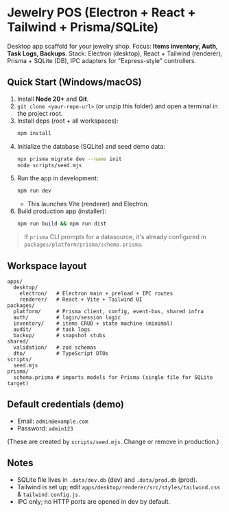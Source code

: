 
# Jewelry POS (Electron + React + Tailwind + Prisma/SQLite)

Desktop app scaffold for your jewelry shop. Focus: **Items inventory, Auth, Task Logs, Backups**. 
Stack: Electron (desktop), React + Tailwind (renderer), Prisma + SQLite (DB), IPC adapters for "Express-style" controllers.

## Quick Start (Windows/macOS)
1) Install **Node 20+** and **Git**.
2) `git clone <your-repo-url>` (or unzip this folder) and open a terminal in the project root.
3) Install deps (root + all workspaces):  
   ```bash
   npm install
   ```
4) Initialize the database (SQLite) and seed demo data:  
   ```bash
   npx prisma migrate dev --name init
   node scripts/seed.mjs
   ```
5) Run the app in development:  
   ```bash
   npm run dev
   ```
   - This launches Vite (renderer) and Electron.
6) Build production app (installer):  
   ```bash
   npm run build && npm run dist
   ```

> If `prisma` CLI prompts for a datasource, it's already configured in `packages/platform/prisma/schema.prisma`.

## Workspace layout
```
apps/
  desktop/
    electron/   # Electron main + preload + IPC routes
    renderer/   # React + Vite + Tailwind UI
packages/
  platform/     # Prisma client, config, event-bus, shared infra
  auth/         # login/session logic
  inventory/    # items CRUD + state machine (minimal)
  audit/        # task logs
  backup/       # snapshot stubs
shared/
  validation/   # zod schemas
  dto/          # TypeScript DTOs
scripts/
  seed.mjs
prisma/
  schema.prisma # imports models for Prisma (single file for SQLite target)
```

## Default credentials (demo)
- Email: `admin@example.com`
- Password: `admin123`

(These are created by `scripts/seed.mjs`. Change or remove in production.)

## Notes
- SQLite file lives in `.data/dev.db` (dev) and `.data/prod.db` (prod).
- Tailwind is set up; edit `apps/desktop/renderer/src/styles/tailwind.css` & `tailwind.config.js`.
- IPC only; no HTTP ports are opened in dev by default.
